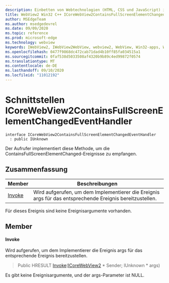 ```yaml
---
description: Einbetten von Webtechnologien (HTML, CSS und JavaScript) in ihre systemeigenen Anwendungen mit dem Microsoft Edge WebView2-Steuerelement
title: WebView2 Win32 C++ ICoreWebView2ContainsFullScreenElementChangedEventHandler
author: MSEdgeTeam
ms.author: msedgedevrel
ms.date: 09/09/2020
ms.topic: reference
ms.prod: microsoft-edge
ms.technology: webview
keywords: IWebView2, IWebView2WebView, webview2, WebView, Win32-apps, Win32, Edge, ICoreWebView2, ICoreWebView2Controller, Browser-Steuerelement, Edge-HTML, ICoreWebView2ContainsFullScreenElementChangedEventHandler
ms.openlocfilehash: 0477f9868dc472cab71dad4b10ff85fa034515a1
ms.sourcegitcommit: 0faf538d5033508af4320b9b89c4ed99872f0574
ms.translationtype: MT
ms.contentlocale: de-DE
ms.lasthandoff: 09/10/2020
ms.locfileid: "11012192"
---
```

# Schnittstellen ICoreWebView2ContainsFullScreenElementChangedEventHandler 

```
interface ICoreWebView2ContainsFullScreenElementChangedEventHandler
  : public IUnknown
```

Der Aufrufer implementiert diese Methode, um die ContainsFullScreenElementChanged-Ereignisse zu empfangen.

## Zusammenfassung

 Member                        | Beschreibungen
--------------------------------|---------------------------------------------
[Invoke](#invoke) | Wird aufgerufen, um dem Implementierer die Ereignis args für das entsprechende Ereignis bereitzustellen.

Für dieses Ereignis sind keine Ereignisargumente vorhanden.

## Member

#### Invoke 

Wird aufgerufen, um dem Implementierer die Ereignis args für das entsprechende Ereignis bereitzustellen.

> Public HRESULT [Invoke](#invoke)([ICoreWebView2](icorewebview2.md) * Sender; IUnknown * args)

Es gibt keine Ereignisargumente, und der args-Parameter ist NULL.

